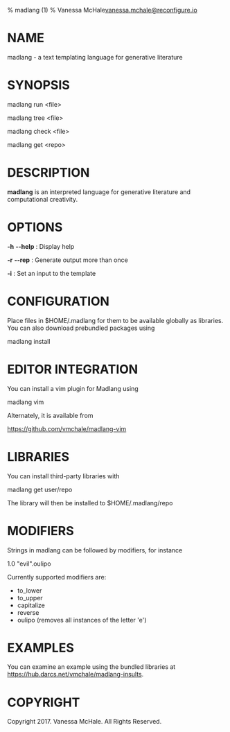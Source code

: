 % madlang (1)
% Vanessa McHale<vanessa.mchale@reconfigure.io>

# NAME

madlang - a text templating language for generative literature

# SYNOPSIS

  madlang run \<file\>

  madlang tree \<file\>

  madlang check \<file\>

  madlang get \<repo\>

# DESCRIPTION

**madlang** is an interpreted language for generative literature and
computational creativity.

# OPTIONS

**-h** **--help**
:   Display help

**-r** **--rep**
:   Generate output more than once

**-i**
:   Set an input to the template

# CONFIGURATION

Place files in $HOME/.madlang for them to be available globally as libraries.
You can also download prebundled packages using

  madlang install


# EDITOR INTEGRATION

You can install a vim plugin for Madlang using

  madlang vim

Alternately, it is available from

https://github.com/vmchale/madlang-vim

# LIBRARIES

You can install third-party libraries with
  
  madlang get user/repo

The library will then be installed to $HOME/.madlang/repo

# MODIFIERS

Strings in madlang can be followed by modifiers, for instance

  1.0 "evil".oulipo

Currently supported modifiers are:

  - to_lower
  - to_upper
  - capitalize
  - reverse
  - oulipo (removes all instances of the letter 'e')

# EXAMPLES

You can examine an example using the bundled libraries
at https://hub.darcs.net/vmchale/madlang-insults.

# COPYRIGHT

Copyright 2017. Vanessa McHale. All Rights Reserved.
